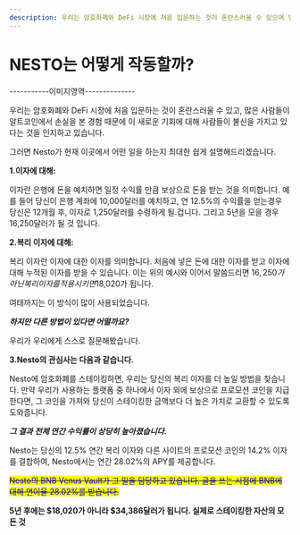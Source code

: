 ```yaml
---
description: 우리는 암호화폐와 DeFi 시장에 처음 입문하는 것이 혼란스러울 수 있으며 방향을 잃을 수 있다는 것을 알고 있습니다...
---
```


# NESTO는 어떻게 작동할까?

\-----------이미지영역--------------

우리는 암호화폐와 DeFi 시장에 처음 입문하는 것이 혼란스러울 수 있고, 많은 사람들이 알트코인에서 손실을 본 경험 때문에 이 새로운 기회에 대해 사람들이 불신을 가지고 있다는 것을 인지하고 있습니다.

그러면 Nesto가 현재 이곳에서 어떤 일을 하는지 최대한 쉽게 설명해드리겠습니다.

**1.이자에 대해:**

이자란 은행에 돈을 예치하면 일정 수익률 만큼 보상으로 돈을 받는 것을 의미합니다. 예를 들어 당신이 은행 계좌에 10,000달러를 예치하고, 연 12.5%의 수익률을 얻는경우 당신은 12개월 후, 이자로 1,250달러를 수령하게 될.겁니다. 그리고 5년을 모을 경우 16,250달러가 될 것 입니다.

**2.복리 이자에 대해:**

복리 이자란 이자에 대한 이자를 의미합니다. 처음에 넣은 돈에 대한 이자를 받고 이자에 대해 누적된 이자를 받을 수 있습니다. 이는 위의 예시와 이어서 말씀드리면 $16,250가 아닌 복리 이자를 적용시키면$18,020가 됩니다.

여태까지는 이 방식이 많이 사용되었습니다.

_**하지만 다른 방법이 있다면 어떨까요?**_

우리가 우리에게 스스로 질문해봤습니다.

**3.Nesto의 관심사는 다음과 같습니다.**

Nesto에 암호화폐를 스테이킹하면, 우리는 당신의 복리 이자를 더 높일 방법을 찾습니다. 만약 우리가 사용하는 플랫폼 중 하나에서 이자 외에 보상으로 프로모션 코인을 지급한다면, 그 코인을 가져와 당신이 스테이킹한 금액보다 더 높은 가치로 교환할 수 있도록 도와줍니다.

_**그 결과 전체 연간 수익률이 상당히 높아졌습니다.**_

Nesto는 당신의 12.5% 연간 복리 이자와 다른 사이트의 프로모션 코인의 14.2% 이자를 결합하여, Nesto에서는 연간 28.02%의 APY를 제공합니다.

~~<mark style="color:blue;">Nesto의 BNB Venus Vault가 그 일을 담당하고 있습니다. 글을 쓰는 시점에 BNB에 대해 연이율 28.02%를 받습니다.</mark>~~

**5년 후에는 $18,020가 아니라 $34,386달러가 됩니다. 실제로 스테이킹한 자산의 모든 것**

